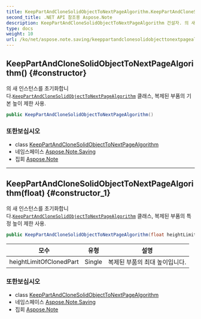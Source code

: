 ```yaml
---
title: KeepPartAndCloneSolidObjectToNextPageAlgorithm.KeepPartAndCloneSolidObjectToNextPageAlgorithm
second_title: .NET API 참조용 Aspose.Note
description: KeepPartAndCloneSolidObjectToNextPageAlgorithm 건설자. 의 새 인스턴스를 초기화합니다.KeepPartAndCloneSolidObjectToNextPageAlgorithm 클래스 복제된 부품의 기본 높이 제한 사용.
type: docs
weight: 10
url: /ko/net/aspose.note.saving/keeppartandclonesolidobjecttonextpagealgorithm/keeppartandclonesolidobjecttonextpagealgorithm/
---
```

## KeepPartAndCloneSolidObjectToNextPageAlgorithm() {#constructor}

의 새 인스턴스를 초기화합니다.[`KeepPartAndCloneSolidObjectToNextPageAlgorithm`](../) 클래스, 복제된 부품의 기본 높이 제한 사용.

```csharp
public KeepPartAndCloneSolidObjectToNextPageAlgorithm()
```

### 또한보십시오

* class [KeepPartAndCloneSolidObjectToNextPageAlgorithm](../)
* 네임스페이스 [Aspose.Note.Saving](../../keeppartandclonesolidobjecttonextpagealgorithm/)
* 집회 [Aspose.Note](../../../)

---

## KeepPartAndCloneSolidObjectToNextPageAlgorithm(float) {#constructor_1}

의 새 인스턴스를 초기화합니다.[`KeepPartAndCloneSolidObjectToNextPageAlgorithm`](../) 클래스, 복제된 부품의 특정 높이 제한 사용.

```csharp
public KeepPartAndCloneSolidObjectToNextPageAlgorithm(float heightLimitOfClonedPart)
```

| 모수 | 유형 | 설명 |
| --- | --- | --- |
| heightLimitOfClonedPart | Single | 복제된 부품의 최대 높이입니다. |

### 또한보십시오

* class [KeepPartAndCloneSolidObjectToNextPageAlgorithm](../)
* 네임스페이스 [Aspose.Note.Saving](../../keeppartandclonesolidobjecttonextpagealgorithm/)
* 집회 [Aspose.Note](../../../)



